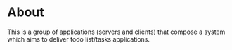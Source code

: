 # About
This is a group of applications (servers and clients) that compose a system which aims to deliver todo list/tasks applications.
